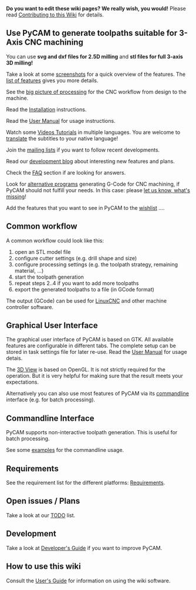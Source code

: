 **Do you want to edit these wiki pages? We really wish, you would!**
Please read [Contributing to this
Wiki](Contributing_to_this_Wiki) for details.

Use PyCAM to generate toolpaths suitable for 3-Axis CNC machining
-----------------------------------------------------------------

You can use **svg and dxf files for 2.5D milling** and **stl files for
full 3-axis 3D milling!**

Take a look at some [screenshots](Screenshots) for a quick
overview of the features. The [list of features](Features)
gives you more details.

See the [big picture of processing](BigPictureOfProcessing)
for the CNC workflow from design to the machine.

Read the [Installation](Installation) instructions.

Read the [User Manual](User_Manual) for usage instructions.

Watch some [Videos Tutorials](http://vimeo.com/channels/pycam) in
multiple languages. You are welcome to
[translate](VideoTranslations) the subtitles to your native
language!

Join the [mailing lists](http://sourceforge.net/mail/?group_id=237831)
if you want to follow recent developments.

Read our [development blog](http://fab.senselab.org/pycam) about
interesting new features and plans.

Check the [FAQ](FAQ) section if are looking for answers.

Look for [alternative programs](OtherPrograms) generating
G-Code for CNC machining, if PyCAM should not fulfill your needs. In
this case: please [let us know, what's
missing](WantedFeatures)!

Add the features that you want to see in PyCAM to the
[wishlist](WantedFeatures) ....

Common workflow
---------------

A common workflow could look like this:

1.  open an STL model file
2.  configure cutter settings (e.g. drill shape and size)
3.  configure processing settings (e.g. the toolpath strategy, remaining
    material, ...)
4.  start the toolpath generation
5.  repeat steps 2..4 if you want to add more toolpaths
6.  export the generated toolpaths to a file (in GCode format)

The output (GCode) can be used for [LinuxCNC](http://www.linuxcnc.org/) and other
machine controller software.

Graphical User Interface
------------------------

The graphical user interface of PyCAM is based on GTK. All available
features are configurable in different tabs. The complete setup can be
stored in task settings file for later re-use. Read the [User
Manual](User_Manual) for usage detais.

The [3D View](3D_View) is based on OpenGL. It is not strictly
required for the operation. But it is very helpful for making sure that
the result meets your expectations.

Alternatively you can also use most features of PyCAM via its
[commandline](CommandlineExamples) interface (e.g. for batch
processing).

Commandline Interface
---------------------

PyCAM supports non-interactive toolpath generation. This is useful for
batch processing.

See some [examples](CommandlineExamples) for the commandline
usage.

Requirements
------------

See the requirement list for the different platforms:
[Requirements](Requirements).

Open issues / Plans
-------------------

Take a look at our [TODO](TODO) list.

Development
-----------

Take a look at [Developer's Guide](Developer's_Guide) if you
want to improve PyCAM.

How to use this wiki
--------------------

Consult the [User's Guide](http://meta.wikimedia.org/wiki/Help:Contents)
for information on using the wiki software.
